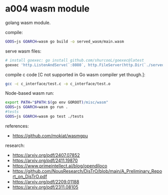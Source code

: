 # a004 wasm module

golang wasm module.

compile:

```bash
GOOS=js GOARCH=wasm go build -o served_wasm/main.wasm
```

serve wasm files:

```bash
# install goexec: go install github.com/shurcooL/goexec@latest
goexec 'http.ListenAndServe(`:8080`, http.FileServer(http.Dir(`./served_wasm`)))'
```

compile c code [C not supported in Go wasm compiler yet though.]:

```bash
gcc -c c_interface/test.c -o c_interface/test.o
```

Node-based wasm run:

```bash
export PATH="$PATH:$(go env GOROOT)/misc/wasm"
GOOS=js GOARCH=wasm go run .
#tests
GOOS=js GOARCH=wasm go test ./tests
```

references:

-   https://github.com/mokiat/wasmgpu

research:

-   https://arxiv.org/pdf/2407.07852
-   https://arxiv.org/pdf/2411.19870
-   https://www.primeintellect.ai/blog/opendiloco
-   https://github.com/NousResearch/DisTrO/blob/main/A_Preliminary_Report_on_DisTrO.pdf
-   https://arxiv.org/pdf/2209.01188
-   https://arxiv.org/pdf/2311.08105
